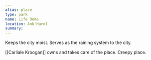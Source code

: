 ```yaml
---
alias: place
type: park
name: Life Dome
location: Ank'Harel
summary: 
---
```


Keeps the city moist. Serves as the raining system to the city.

[[Carliale Kroogan]] owns and takes care of the place. Creepy place.